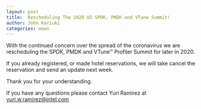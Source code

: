 ```yaml
---
layout: post
title:  Rescheduling The 2020 US SPDK, PMDK and VTune Summit!
author: John Kariuki
categories: news
---
```


With the continued concern over the spread of the coronavirus we are
rescheduling the SPDK, PMDK and VTune™ Profiler Summit for later in 2020.

If you already registered, or made hotel reservations,
we will take cancel the reservation and send an update next week.

Thank you for your understanding.

If you have any questions please contact Yuri Ramirez at yuri.w.ramirez@intel.com
